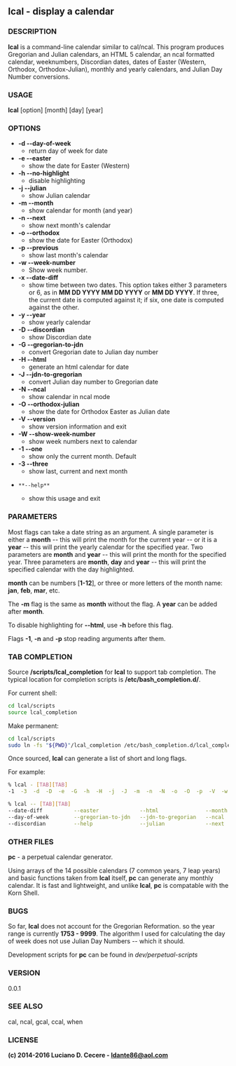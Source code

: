 ## lcal - display a calendar

### DESCRIPTION
**lcal** is a command-line calendar similar to cal/ncal. This program produces Gregorian and Julian calendars, an HTML 5 calendar, an ncal formatted calendar, weeknumbers, Discordian dates, dates of Easter (Western, Orthodox, Orthodox-Julian), monthly and yearly calendars, and Julian Day Number conversions.

### USAGE
**lcal** [option] [month] [day] [year]

### OPTIONS
* **-d  --day-of-week**
	* return day of week for date
* **-e  --easter**
	* show the date for Easter (Western)
* **-h  --no-highlight**
	* disable highlighting
* **-j  --julian**
	* show Julian calendar
* **-m  --month**
	* show calendar for month (and year)
* **-n  --next**
	* show next month's calendar
* **-o  --orthodox**
	* show the date for Easter (Orthodox)
* **-p  --previous**
	* show last month's calendar
* **-w  --week-number**
	* Show week number.
* **-x  --date-diff**
	* show time between two dates. This option takes either 3 parameters or 6, as in **MM DD YYYY MM DD YYYY** or **MM DD YYYY**. If three, the current date is computed against it; if six, one date is computed against the other.
* **-y  --year**
	* show yearly calendar
* **-D  --discordian**
	* show Discordian date
* **-G  --gregorian-to-jdn**
	* convert Gregorian date to Julian day number
* **-H  --html**
	* generate an html calendar for date
* **-J  --jdn-to-gregorian**
	* convert Julian day number to Gregorian date
* **-N  --ncal**
	* show calendar in ncal mode
* **-O  --orthodox-julian**
	* show the date for Orthodox Easter as Julian date
* **-V  --version**
	* show version information and exit
* **-W  --show-week-number**
	* show week numbers next to calendar
* **-1  --one**
	* show only the current month. Default
* **-3  --three**
	* show last, current and next month
*     **--help**
	* show this usage and exit

### PARAMETERS
Most flags can take a date string as an argument. A single parameter is either a **month** -- this will print the month for the current year -- or it is a **year** -- this will print the yearly calendar for the specified year. Two parameters are **month** and **year** -- this will print the month for the specified year. Three parameters are **month**, **day** and **year** -- this will print the specified calendar with the day highlighted.

**month** can be numbers [**1-12**], or three or more letters of the month name: **jan**, **feb**, **mar**, etc.

The **-m** flag is the same as **month** without the flag. A **year** can be added after **month**.

To disable highlighting for **--html**, use **-h** before this flag.

Flags **-1**, **-n** and **-p** stop reading arguments after them.

### TAB COMPLETION

Source **/scripts/lcal_completion** for **lcal** to support tab completion. The typical location for completion scripts is **/etc/bash_completion.d/**.

For current shell:

````bash
cd lcal/scripts
source lcal_completion
````
Make permanent:

````bash
cd lcal/scripts
sudo ln -fs "${PWD}"/lcal_completion /etc/bash_completion.d/lcal_completion
````

Once sourced, **lcal** can generate a list of short and long flags.

For example:

````bash
% lcal - [TAB][TAB]
-1  -3  -d  -D  -e  -G  -h  -H  -j  -J  -m  -n  -N  -o  -O  -p  -V  -w  -W  -x  -y
````

````bash
% lcal -- [TAB][TAB]
--date-diff          --easter             --html               --month              --no-highlight       --orthodox-julian    --three              --year
--day-of-week        --gregorian-to-jdn   --jdn-to-gregorian   --ncal               --one                --previous           --version
--discordian         --help               --julian             --next               --orthodox           --show-week-numbers  --week-number
````

### OTHER FILES
**pc** - a perpetual calendar generator.

Using arrays of the 14 possible calendars (7 common years, 7 leap years) and basic functions taken from **lcal** itself, **pc** can generate any monthly calendar. It is fast and lightweight, and unlike **lcal**, **pc** is compatable with the Korn Shell.

### BUGS

So far, **lcal** does not account for the Gregorian Reformation. so the year range is currently **1753 - 9999**. The algorithm I used for calculating the day of week does not use Julian Day Numbers -- which it should.

Development scripts for **pc** can be found in *dev/perpetual-scripts*

### VERSION
0.0.1

### SEE ALSO
cal, ncal, gcal, ccal, when

### LICENSE
**(c) 2014-2016 Luciano D. Cecere - ldante86@aol.com**
